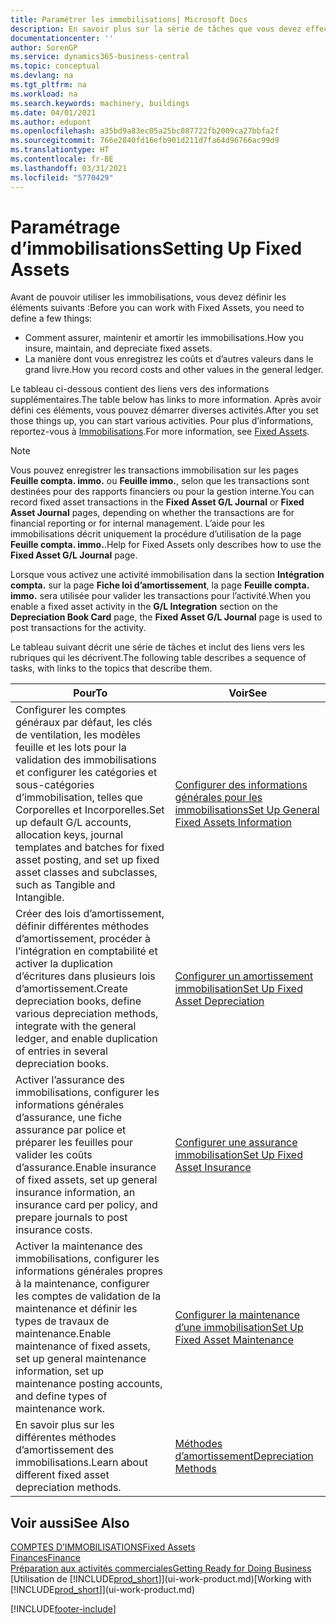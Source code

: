 ```yaml
---
title: Paramétrer les immobilisations| Microsoft Docs
description: En savoir plus sur la série de tâches que vous devez effectuer pour configurer les immobilisations, telles que les machines ou les bâtiments.
documentationcenter: ''
author: SorenGP
ms.service: dynamics365-business-central
ms.topic: conceptual
ms.devlang: na
ms.tgt_pltfrm: na
ms.workload: na
ms.search.keywords: machinery, buildings
ms.date: 04/01/2021
ms.author: edupont
ms.openlocfilehash: a35bd9a83ec05a25bc087722fb2009ca27bbfa2f
ms.sourcegitcommit: 766e2840fd16efb901d211d7fa64d96766ac99d9
ms.translationtype: HT
ms.contentlocale: fr-BE
ms.lasthandoff: 03/31/2021
ms.locfileid: "5770429"
---
```

# <a name="setting-up-fixed-assets"></a><span data-ttu-id="747d7-103">Paramétrage d’immobilisations</span><span class="sxs-lookup"><span data-stu-id="747d7-103">Setting Up Fixed Assets</span></span>
<span data-ttu-id="747d7-104">Avant de pouvoir utiliser les immobilisations, vous devez définir les éléments suivants :</span><span class="sxs-lookup"><span data-stu-id="747d7-104">Before you can work with Fixed Assets, you need to define a few things:</span></span>  

* <span data-ttu-id="747d7-105">Comment assurer, maintenir et amortir les immobilisations.</span><span class="sxs-lookup"><span data-stu-id="747d7-105">How you insure, maintain, and depreciate fixed assets.</span></span>  
* <span data-ttu-id="747d7-106">La manière dont vous enregistrez les coûts et d’autres valeurs dans le grand livre.</span><span class="sxs-lookup"><span data-stu-id="747d7-106">How you record costs and other values in the general ledger.</span></span>  

<span data-ttu-id="747d7-107">Le tableau ci-dessous contient des liens vers des informations supplémentaires.</span><span class="sxs-lookup"><span data-stu-id="747d7-107">The table below has links to more information.</span></span> <span data-ttu-id="747d7-108">Après avoir défini ces éléments, vous pouvez démarrer diverses activités.</span><span class="sxs-lookup"><span data-stu-id="747d7-108">After you set those things up, you can start various activities.</span></span> <span data-ttu-id="747d7-109">Pour plus d’informations, reportez-vous à [Immobilisations](fa-manage.md).</span><span class="sxs-lookup"><span data-stu-id="747d7-109">For more information, see [Fixed Assets](fa-manage.md).</span></span>  

> [!NOTE]  
>   <span data-ttu-id="747d7-110">Vous pouvez enregistrer les transactions immobilisation sur les pages **Feuille compta. immo.** ou **Feuille immo.**, selon que les transactions sont destinées pour des rapports financiers ou pour la gestion interne.</span><span class="sxs-lookup"><span data-stu-id="747d7-110">You can record fixed asset transactions in the **Fixed Asset G/L Journal** or **Fixed Asset Journal** pages, depending on whether the transactions are for financial reporting or for internal management.</span></span> <span data-ttu-id="747d7-111">L’aide pour les immobilisations décrit uniquement la procédure d’utilisation de la page **Feuille compta. immo.**.</span><span class="sxs-lookup"><span data-stu-id="747d7-111">Help for Fixed Assets only describes how to use the **Fixed Asset G/L Journal** page.</span></span>  

<span data-ttu-id="747d7-112">Lorsque vous activez une activité immobilisation dans la section **Intégration compta.** sur la page **Fiche loi d’amortissement**, la page **Feuille compta. immo.** sera utilisée pour valider les transactions pour l’activité.</span><span class="sxs-lookup"><span data-stu-id="747d7-112">When you enable a fixed asset activity in the **G/L Integration** section on the **Depreciation Book Card** page, the **Fixed Asset G/L Journal** page is used to post transactions for the activity.</span></span>

<span data-ttu-id="747d7-113">Le tableau suivant décrit une série de tâches et inclut des liens vers les rubriques qui les décrivent.</span><span class="sxs-lookup"><span data-stu-id="747d7-113">The following table describes a sequence of tasks, with links to the topics that describe them.</span></span>  

| <span data-ttu-id="747d7-114">Pour</span><span class="sxs-lookup"><span data-stu-id="747d7-114">To</span></span> | <span data-ttu-id="747d7-115">Voir</span><span class="sxs-lookup"><span data-stu-id="747d7-115">See</span></span> |
| --- | --- |
| <span data-ttu-id="747d7-116">Configurer les comptes généraux par défaut, les clés de ventilation, les modèles feuille et les lots pour la validation des immobilisations et configurer les catégories et sous-catégories d’immobilisation, telles que Corporelles et Incorporelles.</span><span class="sxs-lookup"><span data-stu-id="747d7-116">Set up default G/L accounts, allocation keys, journal templates and batches for fixed asset posting, and set up fixed asset classes and subclasses, such as Tangible and Intangible.</span></span> |[<span data-ttu-id="747d7-117">Configurer des informations générales pour les immobilisations</span><span class="sxs-lookup"><span data-stu-id="747d7-117">Set Up General Fixed Assets Information</span></span>](fa-how-setup-general.md) |
| <span data-ttu-id="747d7-118">Créer des lois d’amortissement, définir différentes méthodes d’amortissement, procéder à l’intégration en comptabilité et activer la duplication d’écritures dans plusieurs lois d’amortissement.</span><span class="sxs-lookup"><span data-stu-id="747d7-118">Create depreciation books, define various depreciation methods, integrate with the general ledger, and enable duplication of entries in several depreciation books.</span></span> |[<span data-ttu-id="747d7-119">Configurer un amortissement immobilisation</span><span class="sxs-lookup"><span data-stu-id="747d7-119">Set Up Fixed Asset Depreciation</span></span>](fa-how-setup-depreciation.md) |
| <span data-ttu-id="747d7-120">Activer l’assurance des immobilisations, configurer les informations générales d’assurance, une fiche assurance par police et préparer les feuilles pour valider les coûts d’assurance.</span><span class="sxs-lookup"><span data-stu-id="747d7-120">Enable insurance of fixed assets, set up general insurance information, an insurance card per policy, and prepare journals to post insurance costs.</span></span> |[<span data-ttu-id="747d7-121">Configurer une assurance immobilisation</span><span class="sxs-lookup"><span data-stu-id="747d7-121">Set Up Fixed Asset Insurance</span></span>](fa-how-setup-insurance.md) |
| <span data-ttu-id="747d7-122">Activer la maintenance des immobilisations, configurer les informations générales propres à la maintenance, configurer les comptes de validation de la maintenance et définir les types de travaux de maintenance.</span><span class="sxs-lookup"><span data-stu-id="747d7-122">Enable maintenance of fixed assets, set up general maintenance information, set up maintenance posting accounts, and define types of maintenance work.</span></span> |[<span data-ttu-id="747d7-123">Configurer la maintenance d’une immobilisation</span><span class="sxs-lookup"><span data-stu-id="747d7-123">Set Up Fixed Asset Maintenance</span></span>](fa-how-setup-maintenance.md) |
| <span data-ttu-id="747d7-124">En savoir plus sur les différentes méthodes d’amortissement des immobilisations.</span><span class="sxs-lookup"><span data-stu-id="747d7-124">Learn about different fixed asset depreciation methods.</span></span> |[<span data-ttu-id="747d7-125">Méthodes d’amortissement</span><span class="sxs-lookup"><span data-stu-id="747d7-125">Depreciation Methods</span></span>](fa-depreciation-methods.md) |

## <a name="see-also"></a><span data-ttu-id="747d7-126">Voir aussi</span><span class="sxs-lookup"><span data-stu-id="747d7-126">See Also</span></span>
[<span data-ttu-id="747d7-127">COMPTES D’IMMOBILISATIONS</span><span class="sxs-lookup"><span data-stu-id="747d7-127">Fixed Assets</span></span>](fa-manage.md)  
[<span data-ttu-id="747d7-128">Finances</span><span class="sxs-lookup"><span data-stu-id="747d7-128">Finance</span></span>](finance.md)  
[<span data-ttu-id="747d7-129">Préparation aux activités commerciales</span><span class="sxs-lookup"><span data-stu-id="747d7-129">Getting Ready for Doing Business</span></span>](ui-get-ready-business.md)  
<span data-ttu-id="747d7-130">[Utilisation de [!INCLUDE[prod_short](includes/prod_short.md)]](ui-work-product.md)</span><span class="sxs-lookup"><span data-stu-id="747d7-130">[Working with [!INCLUDE[prod_short](includes/prod_short.md)]](ui-work-product.md)</span></span>


[!INCLUDE[footer-include](includes/footer-banner.md)]